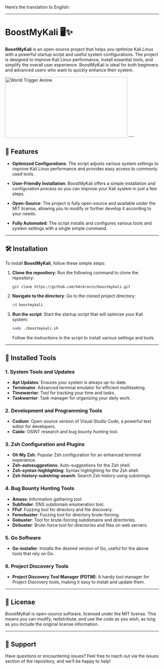 Here’s the translation to English:

---

# BoostMyKali 🖥️✨

**BoostMyKali** is an open-source project that helps you optimize Kali Linux with a powerful startup script and useful system configurations. The project is designed to improve Kali Linux performance, install essential tools, and simplify the overall user experience. BoostMyKali is ideal for both beginners and advanced users who want to quickly enhance their system.

<img src="https://media1.tenor.com/m/ent7ezY8bqkAAAAd/world-trigger-anime.gif" alt="World Trigger Anime" width="400" height="200">  
---

## 🚀 Features

- **Optimized Configurations**: The script adjusts various system settings to improve Kali Linux performance and provides easy access to commonly used tools.
  
- **User-Friendly Installation**: BoostMyKali offers a simple installation and configuration process so you can improve your Kali system in just a few steps.

- **Open-Source**: The project is fully open-source and available under the MIT license, allowing you to modify or further develop it according to your needs.

- **Fully Automated**: The script installs and configures various tools and system settings with a single simple command.

---

## 🛠️ Installation

To install **BoostMyKali**, follow these simple steps:

1. **Clone the repository**:
   Run the following command to clone the repository:
   ```bash
   git clone https://github.com/h4ckronin/boostmykali.git
   ```

2. **Navigate to the directory**:
   Go to the cloned project directory:
   ```bash
   cd boostmykali
   ```

3. **Run the script**:
   Start the startup script that will optimize your Kali system:
   ```bash
   sudo ./boostmykali.sh
   ```

   Follow the instructions in the script to install various settings and tools.

---

## 🧰 Installed Tools

### 1. **System Tools and Updates**
   - **Apt Updates**: Ensures your system is always up-to-date.
   - **Terminator**: Advanced terminal emulator for efficient multitasking.
   - **Timewarrior**: Tool for tracking your time and tasks.
   - **Taskwarrior**: Task manager for organizing your daily work.

### 2. **Development and Programming Tools**
   - **Codium**: Open-source version of Visual Studio Code, a powerful text editor for developers.
   - **Caido**: OSINT research and bug bounty hunting tool.

### 3. **Zsh Configuration and Plugins**
   - **Oh My Zsh**: Popular Zsh configuration for an enhanced terminal experience.
   - **Zsh-autosuggestions**: Auto-suggestions for the Zsh shell.
   - **Zsh-syntax-highlighting**: Syntax highlighting for the Zsh shell.
   - **Zsh-history-substring-search**: Search Zsh history using substrings.

### 4. **Bug Bounty Hunting Tools**
   - **Amass**: Information gathering tool.
   - **Subfinder**: DNS subdomain enumeration tool.
   - **FFuf**: Fuzzing tool for directory and file discovery.
   - **Feroxbuster**: Fuzzing tool for directory brute-forcing.
   - **Gobuster**: Tool for brute-forcing subdomains and directories.
   - **Dirbuster**: Brute-force tool for directories and files on web servers.

### 5. **Go Software**
   - **Go-installer**: Installs the desired version of Go, useful for the above tools that rely on Go.

### 6. **Project Discovery Tools**
   - **Project Discovery Tool Manager (PDTM)**: A handy tool manager for Project Discovery tools, making it easy to install and update them.

---

## 📜 License

BoostMyKali is open-source software, licensed under the MIT license. This means you can modify, redistribute, and use the code as you wish, as long as you include the original license information.

---

## 💬 Support

Have questions or encountering issues? Feel free to reach out via the issues section of the repository, and we’ll be happy to help! 
